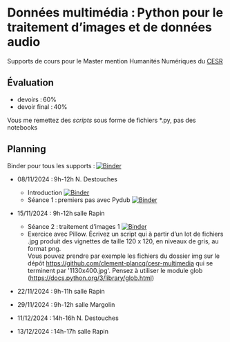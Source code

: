 # Données multimédia : Python pour le traitement d’images et de données audio

Supports de cours pour le Master mention Humanités Numériques du [CESR](https://cesr.univ-tours.fr/)

## Évaluation

 - devoirs : 60%
 - devoir final : 40%

Vous me remettez des *scripts* sous forme de fichiers *.py, pas des notebooks

## Planning

Binder pour tous les supports : [![Binder](https://mybinder.org/badge_logo.svg)](https://mybinder.org/v2/gh/clement-plancq/cesr-multimedia/HEAD?labpath=notebooks)

 - 08/11/2024 : 9h-12h N. Destouches
    - Introduction [![Binder](https://mybinder.org/badge_logo.svg)](https://mybinder.org/v2/gh/clement-plancq/cesr-multimedia/HEAD?labpath=notebooks%2Fintroduction.ipynb) 
    - Séance 1 : premiers pas avec Pydub [![Binder](https://mybinder.org/badge_logo.svg)](https://mybinder.org/v2/gh/clement-plancq/cesr-multimedia/HEAD?labpath=notebooks%2Fseance-1.ipynb)
    
 - 15/11/2024 : 9h-12h salle Rapin
	- Séance 2 : traitement d’images 1 [![Binder](https://mybinder.org/badge_logo.svg)](https://mybinder.org/v2/gh/clement-plancq/cesr-multimedia/HEAD?labpath=notebooks%2Ftraitement-images-1.ipynb) 
	- Exercice avec Pillow. Écrivez un script qui à partir d’un lot de fichiers .jpg produit des vignettes de taille 120 x 120, en niveaux de gris, au format png.  
     Vous pouvez prendre par exemple les fichiers du dossier img sur le dépôt https://github.com/clement-plancq/cesr-multimedia qui se terminent par '1130x400.jpg'. Pensez à utiliser le module glob (https://docs.python.org/3/library/glob.html)


 - 22/11/2024 : 9h-11h salle Rapin

 - 29/11/2024 : 9h-12h salle Margolin
    
 - 11/12/2024 : 14h-16h N. Destouches

 - 13/12/2024 : 14h-17h salle Rapin
